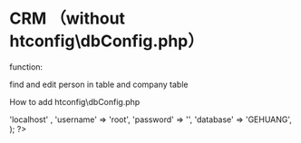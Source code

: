 # CRM （without htconfig\dbConfig.php）
function:
  
  find and edit person in table and company table
  
How to add htconfig\dbConfig.php

<?php
	$db = array('hostname' =>'localhost' ,
		'username' => 'root',
		'password' => '',
		'database' => 'GEHUANG',
	 );
?>




	


